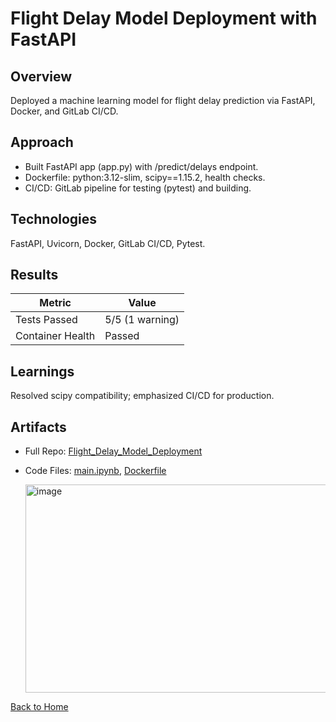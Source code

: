 # Flight Delay Model Deployment with FastAPI

## Overview
Deployed a machine learning model for flight delay prediction via FastAPI, Docker, and GitLab CI/CD.

## Approach
- Built FastAPI app (app.py) with /predict/delays endpoint.
- Dockerfile: python:3.12-slim, scipy==1.15.2, health checks.
- CI/CD: GitLab pipeline for testing (pytest) and building.

## Technologies
FastAPI, Uvicorn, Docker, GitLab CI/CD, Pytest.

## Results
| Metric          | Value          |
|-----------------|----------------|
| Tests Passed    | 5/5 (1 warning)|
| Container Health| Passed         |

## Learnings
Resolved scipy compatibility; emphasized CI/CD for production.

## Artifacts
- Full Repo: [Flight_Delay_Model_Deployment](../Flight_Delay_Model_Deployment)
- Code Files: [main.ipynb](../Flight_Delay_Model_Deployment/ml_deployment_app.py), [Dockerfile](../Flight_Delay_Model_Deployment/ml_deployment_dockerfile)

  <img width="1701" height="333" alt="image" src="https://github.com/user-attachments/assets/f38d1832-ed45-4d8f-a50e-64b7e84a619f" />


[Back to Home](/)

